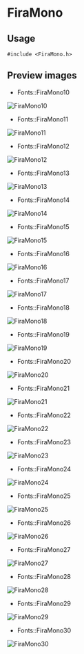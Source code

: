 FiraMono
==========

Usage
------

    #include <FiraMono.h>

Preview images
--------------
* Fonts::FiraMono10 

![FiraMono10](https://raw.githubusercontent.com/Cariad/FiraMono/master/Preview/FiraMono10.png)

* Fonts::FiraMono11 

![FiraMono11](https://raw.githubusercontent.com/Cariad/FiraMono/master/Preview/FiraMono11.png)

* Fonts::FiraMono12 

![FiraMono12](https://raw.githubusercontent.com/Cariad/FiraMono/master/Preview/FiraMono12.png)

* Fonts::FiraMono13 

![FiraMono13](https://raw.githubusercontent.com/Cariad/FiraMono/master/Preview/FiraMono13.png)

* Fonts::FiraMono14 

![FiraMono14](https://raw.githubusercontent.com/Cariad/FiraMono/master/Preview/FiraMono14.png)

* Fonts::FiraMono15 

![FiraMono15](https://raw.githubusercontent.com/Cariad/FiraMono/master/Preview/FiraMono15.png)

* Fonts::FiraMono16 

![FiraMono16](https://raw.githubusercontent.com/Cariad/FiraMono/master/Preview/FiraMono16.png)

* Fonts::FiraMono17 

![FiraMono17](https://raw.githubusercontent.com/Cariad/FiraMono/master/Preview/FiraMono17.png)

* Fonts::FiraMono18 

![FiraMono18](https://raw.githubusercontent.com/Cariad/FiraMono/master/Preview/FiraMono18.png)

* Fonts::FiraMono19 

![FiraMono19](https://raw.githubusercontent.com/Cariad/FiraMono/master/Preview/FiraMono19.png)

* Fonts::FiraMono20 

![FiraMono20](https://raw.githubusercontent.com/Cariad/FiraMono/master/Preview/FiraMono20.png)

* Fonts::FiraMono21 

![FiraMono21](https://raw.githubusercontent.com/Cariad/FiraMono/master/Preview/FiraMono21.png)

* Fonts::FiraMono22 

![FiraMono22](https://raw.githubusercontent.com/Cariad/FiraMono/master/Preview/FiraMono22.png)

* Fonts::FiraMono23 

![FiraMono23](https://raw.githubusercontent.com/Cariad/FiraMono/master/Preview/FiraMono23.png)

* Fonts::FiraMono24 

![FiraMono24](https://raw.githubusercontent.com/Cariad/FiraMono/master/Preview/FiraMono24.png)

* Fonts::FiraMono25 

![FiraMono25](https://raw.githubusercontent.com/Cariad/FiraMono/master/Preview/FiraMono25.png)

* Fonts::FiraMono26 

![FiraMono26](https://raw.githubusercontent.com/Cariad/FiraMono/master/Preview/FiraMono26.png)

* Fonts::FiraMono27 

![FiraMono27](https://raw.githubusercontent.com/Cariad/FiraMono/master/Preview/FiraMono27.png)

* Fonts::FiraMono28 

![FiraMono28](https://raw.githubusercontent.com/Cariad/FiraMono/master/Preview/FiraMono28.png)

* Fonts::FiraMono29 

![FiraMono29](https://raw.githubusercontent.com/Cariad/FiraMono/master/Preview/FiraMono29.png)

* Fonts::FiraMono30 

![FiraMono30](https://raw.githubusercontent.com/Cariad/FiraMono/master/Preview/FiraMono30.png)

